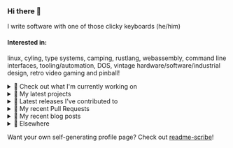 ### Hi there 👋

I write software with one of those clicky keyboards (he/him)

#### Interested in:
linux, cyling, type systems, camping, rustlang, webassembly, command line interfaces, tooling/automation, DOS, vintage hardware/software/industrial design, retro video gaming and pinball!
<details><summary>👀 Check out what I'm currently working on</summary><br />

- [MetaMask/action-npm-publish](https://github.com/MetaMask/action-npm-publish) - GitHub Action to publish to NPM (2 weeks ago)
- [MetaMask/ppom-validator](https://github.com/MetaMask/ppom-validator) - Transaction validation using blockaid&#39;s PPOM (5 months ago)
- [rickycodes/www](https://github.com/rickycodes/www) - my website built using Rust (stdweb) → .wasm (also: dat://ricky.codes) (6 months ago)
- [MetaMask/metamask-module-template](https://github.com/MetaMask/metamask-module-template) - A simple template repository for starting new modules in the latest MetaMask fashion. (10 months ago)
- [MetaMask/KeyringController](https://github.com/MetaMask/KeyringController) - A module for managing groups of Ethereum accounts and using them. (10 months ago)
</details>

<details><summary>🌱 My latest projects</summary><br />

- [rickycodes/misterfpga_font_randomizer](https://github.com/rickycodes/misterfpga_font_randomizer) - randomise the font setting for MiSTer FPGA
- [rickycodes/win98config](https://github.com/rickycodes/win98config) - Example multi-boot setup for window98
- [rickycodes/kitties](https://github.com/rickycodes/kitties) - micro site to browse CryptoKitties
- [rickycodes/pve-no-subscription](https://github.com/rickycodes/pve-no-subscription) - Proxmox VE No-Subscription Removal
- [rickycodes/ftse-rs](https://github.com/rickycodes/ftse-rs) - scrape and filter hl.co.uk market summaries
</details>

<details><summary>🔭 Latest releases I've contributed to</summary><br />

- [MetaMask/core](https://github.com/MetaMask/core) ([v134.0.0](https://github.com/MetaMask/core/releases/tag/v134.0.0), 2 days ago) - This monorepo is a collection of packages used across multiple MetaMask clients
- [MetaMask/ppom-validator](https://github.com/MetaMask/ppom-validator) ([v0.29.0](https://github.com/MetaMask/ppom-validator/releases/tag/v0.29.0), 1 week ago) - Transaction validation using blockaid&#39;s PPOM
- [MetaMask/metamask-mobile](https://github.com/MetaMask/metamask-mobile) ([v7.18.0](https://github.com/MetaMask/metamask-mobile/releases/tag/v7.18.0), 2 weeks ago) - Mobile web browser providing access to websites that use the Ethereum blockchain
- [MetaMask/KeyringController](https://github.com/MetaMask/KeyringController) ([v17.0.1](https://github.com/MetaMask/KeyringController/releases/tag/v17.0.1), 2 months ago) - A module for managing groups of Ethereum accounts and using them.
- [MetaMask/action-npm-publish](https://github.com/MetaMask/action-npm-publish) ([v4.0.1](https://github.com/MetaMask/action-npm-publish/releases/tag/v4.0.1), 8 months ago) - GitHub Action to publish to NPM
</details>

<details><summary>🔨 My recent Pull Requests</summary><br />

- [Improve Dry Run Output](https://github.com/MetaMask/action-npm-publish/pull/64) on [MetaMask/action-npm-publish](https://github.com/MetaMask/action-npm-publish) (6 days ago)
- [Disallow publishing packages with version 0.0.0](https://github.com/MetaMask/action-npm-publish/pull/63) on [MetaMask/action-npm-publish](https://github.com/MetaMask/action-npm-publish) (2 weeks ago)
- [Disallow publishing packages with version 0.0.0](https://github.com/MetaMask/action-npm-publish/pull/61) on [MetaMask/action-npm-publish](https://github.com/MetaMask/action-npm-publish) (1 month ago)
- [Ping `metamask-npm-publishers` properly](https://github.com/MetaMask/ppom-validator/pull/75) on [MetaMask/ppom-validator](https://github.com/MetaMask/ppom-validator) (5 months ago)
- [Update README.md](https://github.com/MetaMask/action-npm-publish/pull/56) on [MetaMask/action-npm-publish](https://github.com/MetaMask/action-npm-publish) (6 months ago)
</details>

<details><summary>📜 My recent blog posts</summary><br />

- [Publishing my Website to the peer-to-peer Web](//ricky.codes/blog/posts/publishing-to-the-peer-to-peer-web/) (5 years ago)
</details>

<details><summary>🔗 Elsewhere</summary><br />

- Web: https://ricky.codes
- Twitter: https://twitter.com/rickycodes
- Blog: https://ricky.codes/blog
</details>

Want your own self-generating profile page? Check out [readme-scribe](https://github.com/muesli/readme-scribe)!

